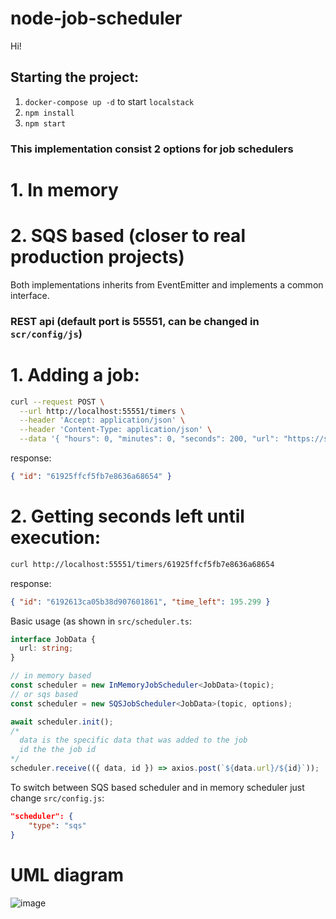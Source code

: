 # node-job-scheduler

Hi!

## Starting the project:
1. `docker-compose up -d` to start `localstack`
2. `npm install`
3. `npm start`

### This implementation consist 2 options for job schedulers
# 1. In memory
# 2. SQS based (closer to real production projects)

Both implementations inherits from EventEmitter and implements a common interface.

### REST api (default port is 55551, can be changed in `scr/config/js`)
# 1. Adding a job:
```bash
curl --request POST \
  --url http://localhost:55551/timers \
  --header 'Accept: application/json' \
  --header 'Content-Type: application/json' \
  --data '{ "hours": 0, "minutes": 0, "seconds": 200, "url": "https://someserver.com" }'
```

response: 
```json 
{ "id": "61925ffcf5fb7e8636a68654" }
```

# 2. Getting seconds left until execution:
```bash
curl http://localhost:55551/timers/61925ffcf5fb7e8636a68654
```

response:
```json
{ "id": "6192613ca05b38d907601861", "time_left": 195.299 }
```

Basic usage (as shown in `src/scheduler.ts`:
```typescript
interface JobData {
  url: string;
}

// in memory based
const scheduler = new InMemoryJobScheduler<JobData>(topic);
// or sqs based
const scheduler = new SQSJobScheduler<JobData>(topic, options);
```

```javascript
await scheduler.init();
/*
  data is the specific data that was added to the job
  id the the job id
*/
scheduler.receive(({ data, id }) => axios.post(`${data.url}/${id}`));
```

To switch between SQS based scheduler and in memory scheduler just change `src/config.js`:
```json
"scheduler": {
    "type": "sqs"
}
```

# UML diagram
![image](https://user-images.githubusercontent.com/31515087/141787357-3fbd1b34-2afd-438d-a4c7-69b54eaccabf.png)
